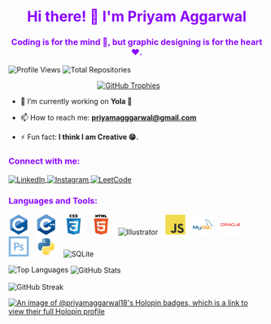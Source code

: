 <h1 align="center" style="color: #8b00ff;">Hi there! 👋 I'm Priyam Aggarwal</h1>
<h3 align="center" style="color: #8b00ff;">Coding is for the mind 🧠, but graphic designing is for the heart ❤️.</h3>

<p align="left">
  <img src="https://komarev.com/ghpvc/?username=priyamaggarwal18&label=Profile%20views&color=8b00ff&style=flat" alt="Profile Views" />
  <img src="https://img.shields.io/badge/Total%20Repos-10-8b00ff" alt="Total Repositories" />
</p>

<p align="center" style="margin-right:2rem">
  <a href="https://github.com/ryo-ma/github-profile-trophy">
    <img src="https://github-profile-trophy.vercel.app/?username=priyamaggarwal18&theme=nord" alt="GitHub Trophies" />
  </a>
</p>


- 🔭 I’m currently working on **Yola 🤖**

- 📫 How to reach me: **priyamagggarwal@gmail.com**

- ⚡ Fun fact: **I think I am Creative 😁.**

<h3 align="left" style="color: #8b00ff;">Connect with me:</h3>
<p align="left">
  <a href="https://linkedin.com/in/priyamaggarwal" target="blank">
    <img align="center" src="https://raw.githubusercontent.com/rahuldkjain/github-profile-readme-generator/master/src/images/icons/Social/linked-in-alt.svg" alt="LinkedIn" height="30" width="40" />
  </a>
  <a href="https://instagram.com/priyamaggarwal18" target="blank">
    <img align="center" src="https://raw.githubusercontent.com/rahuldkjain/github-profile-readme-generator/master/src/images/icons/Social/instagram.svg" alt="Instagram" height="30" width="40" />
  </a>
  <a href="https://www.leetcode.com/priyam08" target="blank">
    <img align="center" src="https://raw.githubusercontent.com/rahuldkjain/github-profile-readme-generator/master/src/images/icons/Social/leet-code.svg" alt="LeetCode" height="30" width="40" />
  </a>
</p>

<h3 align="left" style="color: #8b00ff;">Languages and Tools:</h3>
<p align="left">
  <img src="https://raw.githubusercontent.com/devicons/devicon/master/icons/c/c-original.svg" alt="C" width="40" height="40" style="margin-right: 10px"/>
  <img src="https://raw.githubusercontent.com/devicons/devicon/master/icons/cplusplus/cplusplus-original.svg" alt="C++" width="40" height="40" style="margin-right: 10px"/>
  <img src="https://raw.githubusercontent.com/devicons/devicon/master/icons/css3/css3-original-wordmark.svg" alt="CSS3" width="40" height="40" style="margin-right: 10px"/>
  <img src="https://raw.githubusercontent.com/devicons/devicon/master/icons/html5/html5-original-wordmark.svg" alt="HTML5" width="40" height="40" style="margin-right: 10px"/>
  <img src="https://www.vectorlogo.zone/logos/adobe_illustrator/adobe_illustrator-icon.svg" alt="Illustrator" width="40" height="40" style="margin-right: 10px"/>
  <img src="https://raw.githubusercontent.com/devicons/devicon/master/icons/javascript/javascript-original.svg" alt="JavaScript" width="40" height="40" style="margin-right: 10px"/>
  <img src="https://raw.githubusercontent.com/devicons/devicon/master/icons/mysql/mysql-original-wordmark.svg" alt="MySQL" width="40" height="40" style="margin-right: 10px"/>
  <img src="https://raw.githubusercontent.com/devicons/devicon/master/icons/oracle/oracle-original.svg" alt="Oracle" width="40" height="40" style="margin-right: 10px"/>
  <img src="https://raw.githubusercontent.com/devicons/devicon/master/icons/photoshop/photoshop-line.svg" alt="Photoshop" width="40" height="40" style="margin-right: 10px"/>
  <img src="https://raw.githubusercontent.com/devicons/devicon/master/icons/python/python-original.svg" alt="Python" width="40" height="40" style="margin-right: 10px"/>
  <img src="https://www.vectorlogo.zone/logos/sqlite/sqlite-icon.svg" alt="SQLite" width="40" height="40" style="margin-right: 10px"/>
</p>

<p><img align="left" src="https://github-readme-stats.vercel.app/api/top-langs?username=priyamaggarwal18&show_icons=true&locale=en&layout=compact&theme=nord" alt="Top Languages" /></p>

<p>&nbsp;<img align="center" src="https://github-readme-stats.vercel.app/api?username=priyamaggarwal18&show_icons=true&locale=en&theme=nord" alt="GitHub Stats" /></p>

<p><img align="center" src="https://github-readme-streak-stats.herokuapp.com/?user=priyamaggarwal18&theme=nord" alt="GitHub Streak" /></p>

[![An image of @priyamaggarwal18's Holopin badges, which is a link to view their full Holopin profile](https://holopin.me/priyamaggarwal18)](https://holopin.io/@priyamaggarwal18)
